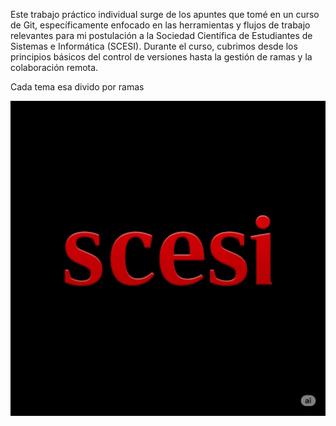 Este trabajo práctico individual surge de los apuntes que tomé en un curso de Git,
específicamente enfocado en las herramientas y flujos de trabajo relevantes para mi
postulación a la Sociedad Científica de Estudiantes de Sistemas e Informática (SCESI).
Durante el curso, cubrimos desde los principios básicos del control de versiones hasta
la gestión de ramas y la colaboración remota.

Cada tema esa divido por ramas

![scesi](imagenes/unnamed.png)
